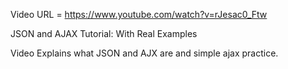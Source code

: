 Video URL = https://www.youtube.com/watch?v=rJesac0_Ftw

JSON and AJAX Tutorial: With Real Examples

Video Explains what JSON and AJX are and simple ajax practice.
